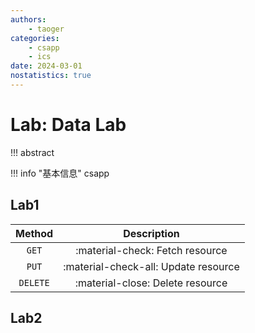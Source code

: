 ```yaml
---
authors:
    - taoger
categories:
    - csapp
    - ics
date: 2024-03-01
nostatistics: true
---
```


# Lab: Data Lab

!!! abstract
    
<!-- more -->

!!! info "基本信息"
    csapp

## Lab1
| Method      | Description                          |
| :---------: | :----------------------------------: |
| `GET`       | :material-check:     Fetch resource  |
| `PUT`       | :material-check-all: Update resource |
| `DELETE`    | :material-close:     Delete resource |



## Lab2

